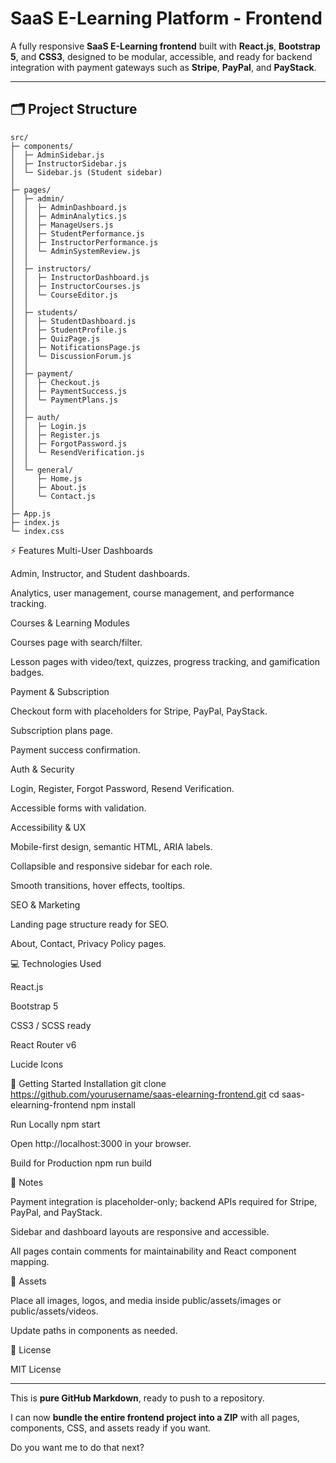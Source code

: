 <!-- src/README.md -->
# SaaS E-Learning Platform - Frontend

A fully responsive **SaaS E-Learning frontend** built with **React.js**, **Bootstrap 5**, and **CSS3**, designed to be modular, accessible, and ready for backend integration with payment gateways such as **Stripe**, **PayPal**, and **PayStack**.

---

## 🗂️ Project Structure

```text
src/
├─ components/
│  ├─ AdminSidebar.js
│  ├─ InstructorSidebar.js
│  └─ Sidebar.js (Student sidebar)
│
├─ pages/
│  ├─ admin/
│  │  ├─ AdminDashboard.js
│  │  ├─ AdminAnalytics.js
│  │  ├─ ManageUsers.js
│  │  ├─ StudentPerformance.js
│  │  ├─ InstructorPerformance.js
│  │  └─ AdminSystemReview.js
│  │
│  ├─ instructors/
│  │  ├─ InstructorDashboard.js
│  │  ├─ InstructorCourses.js
│  │  └─ CourseEditor.js
│  │
│  ├─ students/
│  │  ├─ StudentDashboard.js
│  │  ├─ StudentProfile.js
│  │  ├─ QuizPage.js
│  │  ├─ NotificationsPage.js
│  │  └─ DiscussionForum.js
│  │
│  ├─ payment/
│  │  ├─ Checkout.js
│  │  ├─ PaymentSuccess.js
│  │  └─ PaymentPlans.js
│  │
│  ├─ auth/
│  │  ├─ Login.js
│  │  ├─ Register.js
│  │  ├─ ForgotPassword.js
│  │  └─ ResendVerification.js
│  │
│  └─ general/
│     ├─ Home.js
│     ├─ About.js
│     └─ Contact.js
│
├─ App.js
├─ index.js
└─ index.css
```
⚡ Features
Multi-User Dashboards

Admin, Instructor, and Student dashboards.

Analytics, user management, course management, and performance tracking.

Courses & Learning Modules

Courses page with search/filter.

Lesson pages with video/text, quizzes, progress tracking, and gamification badges.

Payment & Subscription

Checkout form with placeholders for Stripe, PayPal, PayStack.

Subscription plans page.

Payment success confirmation.

Auth & Security

Login, Register, Forgot Password, Resend Verification.

Accessible forms with validation.

Accessibility & UX

Mobile-first design, semantic HTML, ARIA labels.

Collapsible and responsive sidebar for each role.

Smooth transitions, hover effects, tooltips.

SEO & Marketing

Landing page structure ready for SEO.

About, Contact, Privacy Policy pages.

💻 Technologies Used

React.js

Bootstrap 5

CSS3 / SCSS ready

React Router v6

Lucide Icons

🚀 Getting Started
Installation
git clone https://github.com/yourusername/saas-elearning-frontend.git
cd saas-elearning-frontend
npm install

Run Locally
npm start


Open http://localhost:3000
 in your browser.

Build for Production
npm run build

🔧 Notes

Payment integration is placeholder-only; backend APIs required for Stripe, PayPal, and PayStack.

Sidebar and dashboard layouts are responsive and accessible.

All pages contain comments for maintainability and React component mapping.

📂 Assets

Place all images, logos, and media inside public/assets/images or public/assets/videos.

Update paths in components as needed.

📝 License

MIT License


---

This is **pure GitHub Markdown**, ready to push to a repository.  

I can now **bundle the entire frontend project into a ZIP** with all pages, components, CSS, and assets ready if you want.  

Do you want me to do that next?